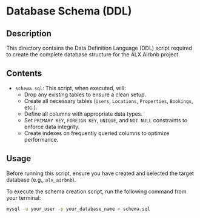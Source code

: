 # Database Schema (DDL)

## Description

This directory contains the Data Definition Language (DDL) script required to create the complete database structure for the ALX Airbnb project.

## Contents

* `schema.sql`: This script, when executed, will:
    * Drop any existing tables to ensure a clean setup.
    * Create all necessary tables (`Users`, `Locations`, `Properties`, `Bookings`, etc.).
    * Define all columns with appropriate data types.
    * Set `PRIMARY KEY`, `FOREIGN KEY`, `UNIQUE`, and `NOT NULL` constraints to enforce data integrity.
    * Create indexes on frequently queried columns to optimize performance.

## Usage

Before running this script, ensure you have created and selected the target database (e.g., `alx_airbnb`).

To execute the schema creation script, run the following command from your terminal:

```bash
mysql -u your_user -p your_database_name < schema.sql
